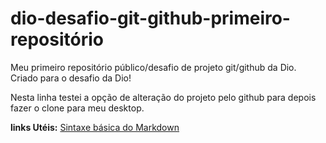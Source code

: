 # dio-desafio-git-github-primeiro-repositório
Meu primeiro repositório público/desafio de projeto git/github da Dio.
Criado para o desafio da Dio!

Nesta linha testei a opção de alteração do projeto pelo github para depois fazer o clone para meu desktop.

**links Utéis:**
[Sintaxe básica do Markdown](https://www.markdownguide.org/)
